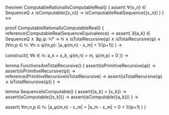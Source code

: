 theorem ComputableRationalIsComputableReal() {
  assert(
    ∀{x_n} ∈ SequenceQ ∧ isComputable({x_n}) →
    isComputableRealSequence({x_n})
  )
} ↔

proof ComputableRationalIsComputableReal() {
  reference(ComputableRealSequenceEquivalence) →
  assert(
    ∃{a_k} ∈ SequenceQ ∧
    ∃φ,ψ: ℕ² → ℕ ∧
    isTotalRecursive(φ) ∧
    isTotalRecursive(ψ) ∧
    (∀m,p ∈ ℕ: ∀n ≥ ψ(m,p): |a_φ(m,n) - x_m| < 1/(p+1))
  ) →
  
  construct({
    ∀k ∈ ℕ: a_k = x_k,
    φ(m,n) = m,
    ψ(m,p) = 0
  }) →
  
  lemma FunctionsAreTotalRecursive() {
    assert(isPrimitiveRecursive(φ)) →
    assert(isPrimitiveRecursive(ψ)) →
    reference(PrimitiveRecursiveIsTotalRecursive) →
    assert(isTotalRecursive(φ) ∧ isTotalRecursive(ψ))
  } →
  
  lemma SequenceIsComputable() {
    assert({a_k} = {x_k}) →
    assert(isComputable({x_k})) →
    assert(isComputable({a_k}))
  } →
  
  assert(
    ∀m,n,p ∈ ℕ:
    |a_φ(m,n) - x_m| = |a_m - x_m| = 0 < 1/(p+1)
  )
}